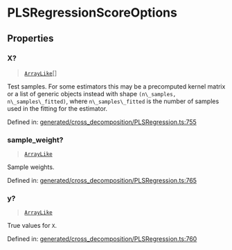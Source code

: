 # PLSRegressionScoreOptions

## Properties

### X?

> [`ArrayLike`](../types/ArrayLike.md)[]

Test samples. For some estimators this may be a precomputed kernel matrix or a list of generic objects instead with shape `(n\_samples, n\_samples\_fitted)`, where `n\_samples\_fitted` is the number of samples used in the fitting for the estimator.

Defined in:  [generated/cross\_decomposition/PLSRegression.ts:755](https://github.com/transitive-bullshit/scikit-learn-ts/blob/b59c1ff/packages/sklearn/src/generated/cross_decomposition/PLSRegression.ts#L755)

### sample\_weight?

> [`ArrayLike`](../types/ArrayLike.md)

Sample weights.

Defined in:  [generated/cross\_decomposition/PLSRegression.ts:765](https://github.com/transitive-bullshit/scikit-learn-ts/blob/b59c1ff/packages/sklearn/src/generated/cross_decomposition/PLSRegression.ts#L765)

### y?

> [`ArrayLike`](../types/ArrayLike.md)

True values for `X`.

Defined in:  [generated/cross\_decomposition/PLSRegression.ts:760](https://github.com/transitive-bullshit/scikit-learn-ts/blob/b59c1ff/packages/sklearn/src/generated/cross_decomposition/PLSRegression.ts#L760)
